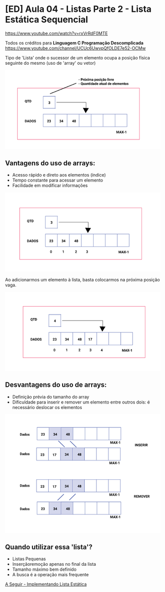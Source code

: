 # [ED] Aula 04 - Listas Parte 2 - Lista Estática Sequencial
https://www.youtube.com/watch?v=rxVrRdF0MTE

Todos os créditos para **Linguagem C Programação Descomplicada**
https://www.youtube.com/channel/UCUc6UwvpQfOLDE7e52-OCMw

Tipo de 'Lista' onde o sucessor de um elemento ocupa a posição física seguinte do mesmo (uso de 'array' ou vetor)

![listas](../images/listas-001.png)

## Vantagens do uso de arrays:
- Acesso rápido e direto aos elementos (índice)
- Tempo  constante para acessar um elemento
- Facilidade em modificar informações


![listas](../images/listas-003.png)

Ao adicionarmos um elemento à lista, basta colocarmos na próxima posição vaga.

![listas](../images/listas-004.png)

## Desvantagens do uso de arrays:
- Definição prévia do tamanho do array
- Dificuldade para inserir e remover um elemento entre outros dois: é necessário deslocar os elementos

![listas](../images/listas-005.png)

## Quando utilizar essa 'lista'?
- Listas Pequenas
- Inserçãoremoção apenas no final da lista
- Tamanho máximo bem definido
- A busca é a operação mais frequente


[A Seguir - Implementando Lista Estática](./Implementando_Lista_Estática.md)